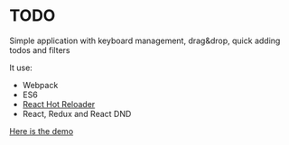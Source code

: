 TODO
====

Simple application with keyboard management, drag&drop, quick adding todos and filters

It use:

 - Webpack
 - ES6
 - [React Hot Reloader](https://github.com/gaearon/react-hot-loader)
 - React, Redux and React DND

[Here is the demo](http://mrjazz.github.io/todo/)